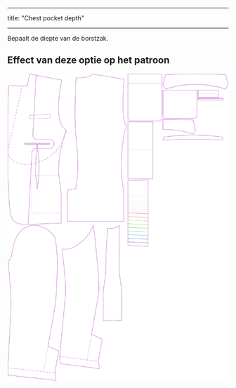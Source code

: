 - - -
title: "Chest pocket depth"
- - -

Bepaalt de diepte van de borstzak.

## Effect van deze optie op het patroon

![Deze afbeelding toont het effect van deze optie door meerdere varianten die een andere waarde hebben voor deze optie te vervangen](jaeger_chestpocketdepth_sample.svg "Effect of this option on the pattern")
